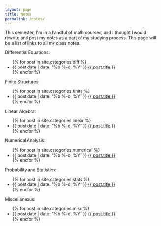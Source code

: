 ```yaml
---
layout: page
title: Notes
permalink: /notes/
---
```


This semester, I'm in a handful of math courses, and I thought I would rewrite and post my notes as a part of my studying process. This page will be a list of links to all my class notes.

<p>
    Differential Equations:
</p>
<ul>
{% for post in site.categories.diff %}
    <li>
        <span class="post-date">{{ post.date | date: "%b %-d, %Y" }}</span>
        <a class="post-link" href="{{ post.url | prepend: site.baseurl }}">{{ post.title }}</a>
    </li>
{% endfor %}
</ul>

<p>
    Finite Structures:
</p>

<ul>
{% for post in site.categories.finite %}
    <li>
        <span class="post-date">{{ post.date | date: "%b %-d, %Y" }}</span>
        <a class="post-link" href="{{ post.url | prepend: site.baseurl }}">{{ post.title }}</a>
    </li>
{% endfor %}
</ul>

<p>
    Linear Algebra:
</p>

<ul>
{% for post in site.categories.linear %}
    <li>
        <span class="post-date">{{ post.date | date: "%b %-d, %Y" }}</span>
        <a class="post-link" href="{{ post.url | prepend: site.baseurl }}">{{ post.title }}</a>
    </li>
{% endfor %}
</ul>

<p>
    Numerical Analysis:
</p>

<ul>
{% for post in site.categories.numerical %}
    <li>
        <span class="post-date">{{ post.date | date: "%b %-d, %Y" }}</span>
        <a class="post-link" href="{{ post.url | prepend: site.baseurl }}">{{ post.title }}</a>
    </li>
{% endfor %}
</ul>

<p>
    Probability and Statistics:
</p>

<ul>
{% for post in site.categories.stats %}
    <li>
        <span class="post-date">{{ post.date | date: "%b %-d, %Y" }}</span>
        <a class="post-link" href="{{ post.url | prepend: site.baseurl }}">{{ post.title }}</a>
    </li>
{% endfor %}
</ul>

<p>
    Miscellaneous:
</p>

<ul>
{% for post in site.categories.misc %}
    <li>
        <span class="post-date">{{ post.date | date: "%b %-d, %Y" }}</span>
        <a class="post-link" href="{{ post.url | prepend: site.baseurl }}">{{ post.title }}</a>
    </li>
{% endfor %}
</ul>
